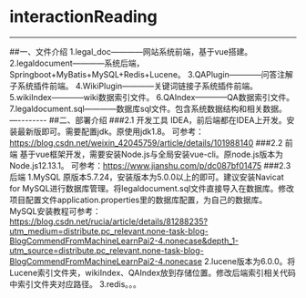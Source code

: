 # interactionReading
--------
##一、文件介绍
1.legal_doc————网站系统前端，基于vue搭建。
2.legaldocument————系统后端，Springboot+MyBatis+MySQL+Redis+Lucene。
3.QAPlugin————问答注解子系统插件前端。
4.WikiPlugin————关键词链接子系统插件前端。
5.wikiIndex————wiki数据索引文件。
6.QAIndex————QA数据索引文件。
7.legaldocument.sql————数据库sql文件。包含系统数据结构和相关数据。
—--------
##二、部署介绍
###2.1 开发工具
IDEA，前后端都在IDEA上开发。安装最新版即可。需要配置jdk。原使用jdk1.8。
可参考：https://blog.csdn.net/weixin_42045759/article/details/101988140
###2.2 前端
基于vue框架开发，需要安装Node.js与全局安装vue-cli。原node.js版本为Node.js12.13.1。
可参考：https://www.jianshu.com/p/dc087bf01475
###2.3 后端
1.MySQL 原版本5.7.24，安装版本为5.0.0以上的即可。建议安装Navicat for MySQL进行数据库管理。将legaldocument.sql文件直接导入在数据库。修改项目配置文件application.properties里的数据库配置，为自己的数据库。
MySQL安装教程可参考：https://blog.csdn.net/rucia/article/details/81288235?utm_medium=distribute.pc_relevant.none-task-blog-BlogCommendFromMachineLearnPai2-4.nonecase&depth_1-utm_source=distribute.pc_relevant.none-task-blog-BlogCommendFromMachineLearnPai2-4.nonecase
2.lucene版本为6.0.0。将Lucene索引文件夹，wikiIndex、QAIndex放到存储位置。修改后端索引相关代码中索引文件夹对应路径。
3.redis。。。
